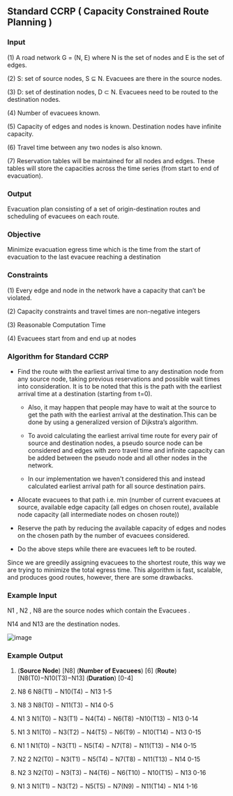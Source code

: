 ## Standard CCRP ( Capacity Constrained Route Planning )

### Input 

(1) A road network G = (N, E) where N is the set of nodes and E is the set of edges.

(2) S: set of source nodes, S ⊆ N. Evacuees are there in the source nodes.

(3) D: set of destination nodes, D ⊂ N. Evacuees need to be routed to the destination nodes.

(4) Number of evacuees known.

(5) Capacity of edges and nodes is known. Destination nodes have infinite capacity.

(6) Travel time between any two nodes is also known.

(7) Reservation tables will be maintained for all nodes and edges. These tables will store the capacities across the time series (from start to end of evacuation).

### Output 

Evacuation plan consisting of a set of origin-destination routes and scheduling of evacuees on each route.

### Objective 

Minimize evacuation egress time which is the time from the start of evacuation to the last evacuee reaching a destination 

### Constraints

(1) Every edge and node in the network have a capacity that can’t be violated.

(2) Capacity constraints and travel times are non-negative integers

(3) Reasonable Computation Time

(4) Evacuees start from and end up at nodes


### Algorithm for Standard CCRP 

  - Find the route with the earliest arrival time to any destination node from any source node, taking previous reservations and possible wait times into consideration. It is to be noted that this is the path with the earliest arrival time at a destination (starting from t=0). 

    - Also, it may happen that people may have to wait at the source to get the path with the earliest arrival at the destination.This can be done by using a generalized version of   Dijkstra’s algorithm. 

    - To avoid calculating the earliest arrival time route for every pair of source and destination nodes, a pseudo source node can be considered and edges with zero travel time and   infinite capacity can be added between the pseudo node and all other nodes in the network. 

    - In our implementation we haven't considered this and instead calculated earliest arrival path for all source destination pairs.

  - Allocate evacuees to that path i.e. min (number of current evacuees at source, available edge capacity (all edges on chosen route), available node capacity (all intermediate     nodes on chosen route))

  - Reserve the path by reducing the available capacity of edges and nodes on the chosen path by the number of evacuees considered.

  - Do the above steps while there are evacuees left to be routed.

   Since we are greedily assigning evacuees to the shortest route, this way we are trying to minimize the total egress time. This algorithm is fast, scalable, and produces good    routes, however, there are some drawbacks.

### Example Input 

N1 , N2 , N8 are the source nodes which contain the Evacuees .

N14 and N13 are the destination nodes.

![image](https://user-images.githubusercontent.com/23136178/137586153-a5324670-6df7-43d7-8f7b-a0ab77f38c31.png)

### Example Output

1. (**Source Node**)  [N8]   (**Number of Evacuees**)  [6]   (**Route**)  [N8(T0)−N10(T3)−N13]   (**Duration**)  [0-4]

2. N8 6 N8(T1) − N10(T4) − N13 1-5 

3. N8 3 N8(T0) − N11(T3) − N14 0-5

4. N1 3 N1(T0) − N3(T1) − N4(T4) − N6(T8) −N10(T13) − N13 0-14

5. N1 3 N1(T0) − N3(T2) − N4(T5) − N6(T9) − N10(T14) − N13 0-15

6. N1 1 N1(T0) − N3(T1) − N5(T4) − N7(T8) − N11(T13) − N14 0-15

7. N2 2 N2(T0) − N3(T1) − N5(T4) − N7(T8) − N11(T13) − N14 0-15

8. N2 3 N2(T0) − N3(T3) − N4(T6) − N6(T10) − N10(T15) − N13 0-16

9. N1 3 N1(T1) − N3(T2) − N5(T5) − N7(N9) − N11(T14) − N14 1-16
